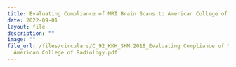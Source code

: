 ```yaml
---
title: Evaluating Compliance of MRI Brain Scans to American College of Radiology
date: 2022-09-01
layout: file
description: ""
image: ""
file_url: /files/circulars/C_92_KKH_SHM 2018_Evaluating Compliance of MRI Brain Scans to
  American College of Radiology.pdf
---
```

